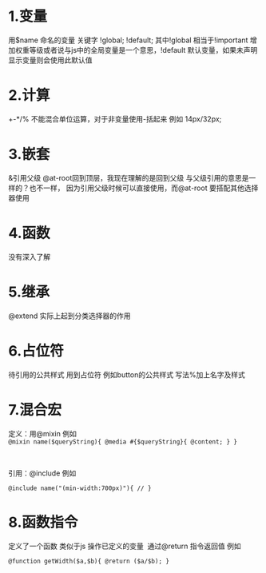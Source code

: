 1.变量 
================================================================================
 用$name 命名的变量 关键字 !global; !default; 其中!global 相当于!important 增加权重等级或者说与js中的全局变量是一个意思，!default 默认变量，如果未声明显示变量则会使用此默认值
  
2.计算 
================================================================================
+-*/% 不能混合单位运算，对于非变量使用-括起来 例如 14px/32px; 

3.嵌套 
==========================================================================
&引用父级 @at-root回到顶层，我现在理解的是回到父级 与父级引用的意思是一样的？也不一样，
因为引用父级时候可以直接使用，而@at-root 要搭配其他选择器使用

4.函数 
===========================================================================
没有深入了解

5.继承
===========================================================
@extend 实际上起到分类选择器的作用

6.占位符
=========================================================
待引用的公共样式 用到占位符 例如button的公共样式 写法%加上名字及样式

7.混合宏
======================================================
定义：用@mixin 例如<br/>
`
@mixin name($queryString){
   @media #{$queryString}{
    @content;
   }
}
`


<br/>

引用：@include 例如<br/>


`
@include name("(min-width:700px)"){
  //
}
`

8.函数指令 
=========================================
定义了一个函数 类似于js 操作已定义的变量  通过@return 指令返回值 例如 <br/>

`@function getWidth($a,$b){
   @return ($a/$b);
 }
`
